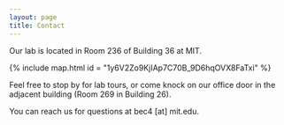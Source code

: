 ```yaml
---
layout: page
title: Contact
---
```


Our lab is located in Room 236 of Building 36 at MIT. 

{% include map.html id = "1y6V2Zo9KjIAp7C70B_9D6hqOVX8FaTxi" %}

Feel free to stop by for lab tours, or come knock on our office door in the adjacent building (Room 269 in Building 26).

You can reach us for questions at bec4 \[at\] mit.edu.